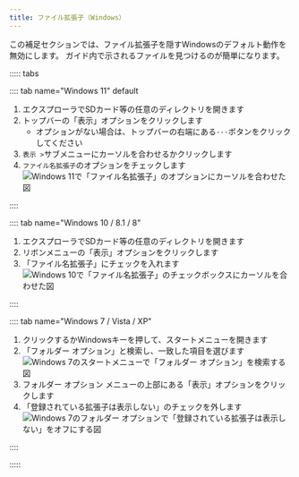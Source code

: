 ```yaml
---
title: ファイル拡張子（Windows）
---
```


この補足セクションでは、ファイル拡張子を隠すWindowsのデフォルト動作を無効にします。 ガイド内で示されるファイルを見つけるのが簡単になります。

::::: tabs

:::: tab name="Windows 11" default

1. エクスプローラでSDカード等の任意のディレクトリを開きます
1. トップバーの「表示」オプションをクリックします
   - オプションがない場合は、トップバーの右端にある`···`ボタンをクリックしてください
1. `表示 >`サブメニューにカーソルを合わせるかクリックします
1. `ファイル名拡張子`のオプションをチェックします ![Windows 11で「ファイル名拡張子」のオプションにカーソルを合わせた図](/assets/images/windows-11-file-extensions.png)

::::

:::: tab name="Windows 10 / 8.1 / 8"

1. エクスプローラでSDカード等の任意のディレクトリを開きます
1. リボンメニューの「表示」オプションをクリックします
1. 「ファイル名拡張子」にチェックを入れます ![Windows 10で「ファイル名拡張子」のチェックボックスにカーソルを合わせた図](/assets/images/windows-10-file-extensions.png)

::::

:::: tab name="Windows 7 / Vista / XP"

1. クリックするかWindowsキーを押して、スタートメニューを開きます
1. 「フォルダー オプション」と検索し、一致した項目を選びます ![Windows 7のスタートメニューで「フォルダー オプション」を検索する図](/assets/images/windows-7-folder-options-start-menu.png)
1. フォルダー オプション メニューの上部にある「表示」オプションをクリックします
1. 「登録されている拡張子は表示しない」のチェックを外します ![Windows 7のフォルダー オプションで「登録されている拡張子は表示しない」をオフにする図](/assets/images/windows-7-folder-options.png)

::::

:::::
